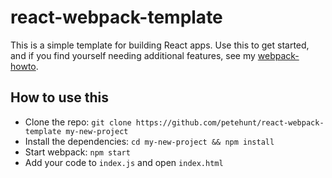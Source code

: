 # react-webpack-template

This is a simple template for building React apps. Use this to get started, and if you find yourself needing additional features, see my [webpack-howto](https://github.com/petehunt/webpack-howto).

## How to use this

  * Clone the repo: `git clone https://github.com/petehunt/react-webpack-template my-new-project`
  * Install the dependencies: `cd my-new-project && npm install`
  * Start webpack: `npm start`
  * Add your code to `index.js` and open `index.html`
